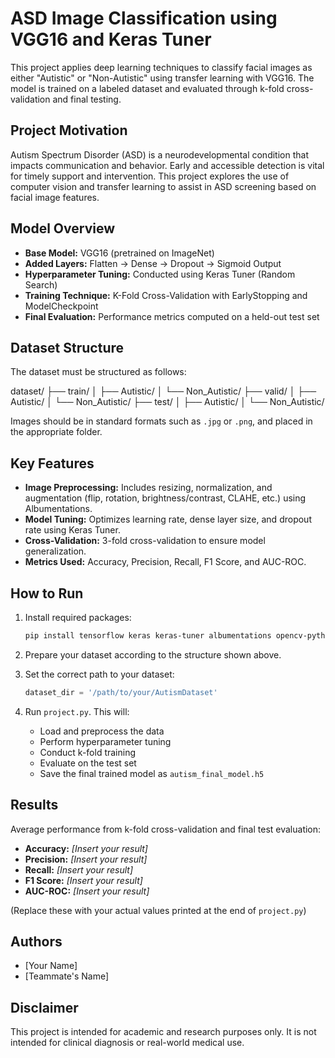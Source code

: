 # ASD Image Classification using VGG16 and Keras Tuner

This project applies deep learning techniques to classify facial images as either "Autistic" or "Non-Autistic" using transfer learning with VGG16. The model is trained on a labeled dataset and evaluated through k-fold cross-validation and final testing.

## Project Motivation

Autism Spectrum Disorder (ASD) is a neurodevelopmental condition that impacts communication and behavior. Early and accessible detection is vital for timely support and intervention. This project explores the use of computer vision and transfer learning to assist in ASD screening based on facial image features.

## Model Overview

- **Base Model:** VGG16 (pretrained on ImageNet)
- **Added Layers:** Flatten → Dense → Dropout → Sigmoid Output
- **Hyperparameter Tuning:** Conducted using Keras Tuner (Random Search)
- **Training Technique:** K-Fold Cross-Validation with EarlyStopping and ModelCheckpoint
- **Final Evaluation:** Performance metrics computed on a held-out test set

## Dataset Structure

The dataset must be structured as follows:

dataset/ ├── train/ │ ├── Autistic/ │ └── Non_Autistic/ ├── valid/ │ ├── Autistic/ │ └── Non_Autistic/ ├── test/ │ ├── Autistic/ │ └── Non_Autistic/


Images should be in standard formats such as `.jpg` or `.png`, and placed in the appropriate folder.

## Key Features

- **Image Preprocessing:** Includes resizing, normalization, and augmentation (flip, rotation, brightness/contrast, CLAHE, etc.) using Albumentations.  
- **Model Tuning:** Optimizes learning rate, dense layer size, and dropout rate using Keras Tuner.  
- **Cross-Validation:** 3-fold cross-validation to ensure model generalization.  
- **Metrics Used:** Accuracy, Precision, Recall, F1 Score, and AUC-ROC.  

## How to Run

1. Install required packages:
    ```bash
    pip install tensorflow keras keras-tuner albumentations opencv-python scikit-learn
    ```

2. Prepare your dataset according to the structure shown above.

3. Set the correct path to your dataset:
    ```python
    dataset_dir = '/path/to/your/AutismDataset'
    ```

4. Run `project.py`. This will:
    - Load and preprocess the data  
    - Perform hyperparameter tuning  
    - Conduct k-fold training  
    - Evaluate on the test set  
    - Save the final trained model as `autism_final_model.h5`  

## Results

Average performance from k-fold cross-validation and final test evaluation:

- **Accuracy:** _[Insert your result]_  
- **Precision:** _[Insert your result]_  
- **Recall:** _[Insert your result]_  
- **F1 Score:** _[Insert your result]_  
- **AUC-ROC:** _[Insert your result]_  

(Replace these with your actual values printed at the end of `project.py`)

## Authors

- [Your Name]  
- [Teammate's Name]  

## Disclaimer

This project is intended for academic and research purposes only. It is not intended for clinical diagnosis or real-world medical use.


